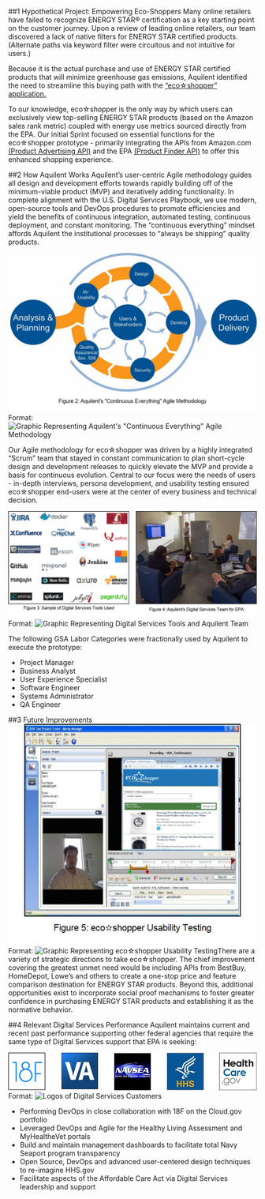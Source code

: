 ##1 Hypothetical Project: Empowering Eco-Shoppers
Many online retailers have failed to recognize ENERGY STAR® certification as a key starting point on the customer journey. Upon a review of leading online retailers, our team discovered a lack of native filters for ENERGY STAR certified products. (Alternate paths via keyword filter were circuitous and not intuitive for users.) 

Because it is the actual purchase and use of ENERGY STAR certified products that will minimize greenhouse gas emissions, Aquilent identified the need to streamline this buying path with the [“eco☆shopper” application.](http://ecoshopper.aquilent.com)

To our knowledge, eco☆shopper is the only way by which users can exclusively view top-selling ENERGY STAR products (based on the Amazon sales rank metric) coupled with energy use metrics sourced directly from the EPA. Our initial Sprint focused on essential functions for the eco☆shopper prototype - primarily integrating the APIs from Amazon.com [(Product Advertising API)](https://affiliate-program.amazon.com/gp/advertising/api/detail/main.html) and the EPA [(Product Finder API)](https://www.energystar.gov/productfinder/advanced) to offer this enhanced shopping experience.

##2 How Aquilent Works
Aquilent’s user-centric Agile methodology guides all design and development efforts towards rapidly building off of the minimum-viable product (MVP) and iteratively adding functionality. In complete alignment with the U.S. Digital Services Playbook, we use modern, open-source tools and DevOps procedures to promote efficiencies and yield the benefits of continuous integration, automated testing, continuous deployment, and constant monitoring. The “continuous everything” mindset affords Aquilent the institutional processes to “always be shipping” quality products.

![Aquilent's "Continuous Everything" Agile Methodology](doc/images/Figure2.jpg)
Format:![Graphic Representing Aquilent's "Continuous Everything" Agile Methodology](http://www.amazon.com)

Our Agile methodology for eco☆shopper was driven by a highly integrated “Scrum” team that stayed in constant communication to plan short-cycle design and development releases to quickly elevate the MVP and provide a basis for continuous evolution. Central to our focus were the needs of users - in-depth interviews, persona development, and usability testing ensured eco☆shopper end-users were at the center of every business and technical decision.

![Digital Services Tools and Aquilent Team](doc/images/Figure3-4.jpg)
Format: ![Graphic Representing Digital Services Tools and Aquilent Team](url)

The following GSA Labor Categories were fractionally used by Aquilent to execute the prototype:
 
* Project Manager
* Business Analyst
* User Experience Specialist
* Software Engineer
* Systems Administrator
* QA Engineer
 
##3 Future Improvements
![eco☆shopper Usability Testing](doc/images/Figure5.jpg)
Format: ![Graphic Representing eco☆shopper Usability Testing](url)There are a variety of strategic directions to take eco☆shopper. The chief improvement covering the greatest unmet need would be including APIs from BestBuy, HomeDepot, Lowe’s and others to create a one-stop price and feature comparison destination for ENERGY STAR products. Beyond this, additional opportunities exist to incorporate social proof mechanisms to foster greater confidence in purchasing ENERGY STAR products and establishing it as the normative behavior.

##4	Relevant Digital Services Performance
Aquilent maintains current and recent past performance supporting other federal agencies that require the same type of Digital Services support that EPA is seeking:

![Logos of Digital Services Customers](doc/images/Figure6.jpg)
Format: ![Logos of Digital Services Customers](url)

* Performing DevOps in close collaboration with 18F on the Cloud.gov portfolio
* Leveraged DevOps and Agile for the Healthy Living Assessment and MyHealtheVet portals
* Build and maintain management dashboards to facilitate total Navy Seaport  program transparency
* Open Source, DevOps and advanced user-centered design techniques to re-imagine HHS.gov
* Facilitate aspects of the Affordable Care Act via Digital Services leadership and support
